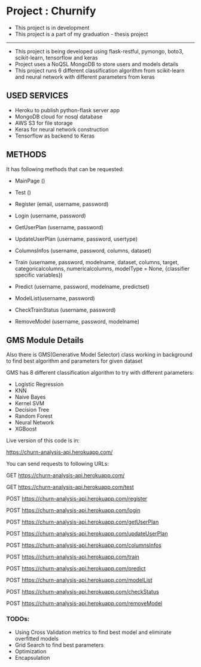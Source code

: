 # Project : Churnify

- This project is in development
- This project is a part of my graduation - thesis project

-----------------------------

- This project is being developed using flask-restful, pymongo, boto3, scikit-learn, tensorflow and keras
- Project uses a NoQSL MongoDB to store users and models details
- This project runs 6 different classification algorithm from scikit-learn and neural network with different parameters from keras


## USED SERVICES ##
- Heroku to publish python-flask server app
- MongoDB cloud for nosql database
- AWS S3 for file storage
- Keras for neural network construction
- Tensorflow as backend to Keras

## METHODS ##

It has following methods that can be requested:

- MainPage ()
- Test ()           

- Register (email, username, password)
- Login (username, password)

- GetUserPlan (username, password)
- UpdateUserPlan (username, password, usertype)

- ColumnsInfos (username, password, columns, dataset)
- Train (username, password, modelname, dataset, columns, target, categoricalcolumns, numericalcolumns, modelType = None, {classifier specific variables})
- Predict (username, password, modelname, predictset)

- ModelList(username, password)
- CheckTrainStatus (username, password)
- RemoveModel (username, password, modelname)

## GMS Module Details ##

Also there is GMS(Generative Model Selector) class working in background to find best algorithm and parameters for given dataset

GMS has 8 different classification algorithm to try with different parameters:
- Logistic Regression
- KNN
- Naive Bayes
- Kernel SVM
- Decision Tree
- Random Forest
- Neural Network
- XGBoost

Live version of this code is in:

https://churn-analysis-api.herokuapp.com/


You can send requests to following URLs:

GET https://churn-analysis-api.herokuapp.com/

GET https://churn-analysis-api.herokuapp.com/test


POST https://churn-analysis-api.herokuapp.com/register

POST https://churn-analysis-api.herokuapp.com/login


POST https://churn-analysis-api.herokuapp.com/getUserPlan

POST https://churn-analysis-api.herokuapp.com/updateUserPlan


POST https://churn-analysis-api.herokuapp.com/columnsInfos

POST https://churn-analysis-api.herokuapp.com/train

POST https://churn-analysis-api.herokuapp.com/predict


POST https://churn-analysis-api.herokuapp.com/modelList

POST https://churn-analysis-api.herokuapp.com/checkStatus

POST https://churn-analysis-api.herokuapp.com/removeModel



### TODOs: ###
- Using Cross Validation metrics to find best model and eliminate overfitted models
- Grid Search to find best parameters
- Optimization
- Encapsulation
